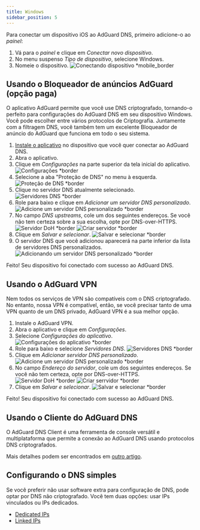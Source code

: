 ```yaml
---
title: Windows
sidebar_position: 5
---
```


Para conectar um dispositivo iOS ao AdGuard DNS, primeiro adicione-o ao _painel_:

1. Vá para o _painel_ e clique em _Conectar novo dispositivo_.
2. No menu suspenso _Tipo de dispositivo_, selecione Windows.
3. Nomeie o dispositivo.
    ![Conectando dispositivo \*mobile_border](https://cdn.adtidy.org/content/kb/dns/private/new_dns/connect/windows_ab/choose_windows.png)

## Usando o Bloqueador de anúncios AdGuard (opção paga)

O aplicativo AdGuard permite que você use DNS criptografado, tornando-o perfeito para configurações do AdGuard DNS em seu dispositivo Windows. Você pode escolher entre vários protocolos de Criptografia. Juntamente com a filtragem DNS, você também tem um excelente Bloqueador de anúncio do AdGuard que funciona em todo o seu sistema.

1. [Instale o aplicativo](https://adguard.com/adguard-windows/overview.html) no dispositivo que você quer conectar ao AdGuard DNS.
2. Abra o aplicativo.
3. Clique em _Configurações_ na parte superior da tela inicial do aplicativo.
    ![Configurações \*border](https://cdn.adtidy.org/content/kb/dns/private/new_dns/connect/windows_ab/windows_step3.png)
4. Selecione a aba "Proteção de DNS" no menu à esquerda.
    ![Proteção de DNS \*border](https://cdn.adtidy.org/content/kb/dns/private/new_dns/connect/windows_ab/windows_step4.png)
5. Clique no servidor DNS atualmente selecionado.
    ![Servidores DNS \*border](https://cdn.adtidy.org/content/kb/dns/private/new_dns/connect/windows_ab/windows_step5.png)
6. Role para baixo e clique em _Adicionar um servidor DNS personalizado_.
    ![Adicione um servidor DNS personalizado \*border](https://cdn.adtidy.org/content/kb/dns/private/new_dns/connect/windows_ab/windows_step6.png)
7. No campo _DNS upstreams_, cole um dos seguintes endereços. Se você não tem certeza sobre a sua escolha, opte por DNS-over-HTTPS.
    ![Servidor DoH \*border](https://cdn.adtidy.org/content/kb/dns/private/new_dns/connect/windows_ab/windows_step7_1.png)
    ![Criar servidor \*border](https://cdn.adtidy.org/content/kb/dns/private/new_dns/connect/windows_ab/windows_step7_2.png)
8. Clique em _Salvar e selecionar_.
    ![Salvar e selecionar \*border](https://cdn.adtidy.org/content/kb/dns/private/new_dns/connect/windows_ab/windows_step8.png)
9. O servidor DNS que você adicionou aparecerá na parte inferior da lista de servidores DNS personalizados.
    ![Adicionando um servidor DNS personalizado \*border](https://cdn.adtidy.org/content/kb/dns/private/new_dns/connect/windows_ab/windows_step9.png)

Feito! Seu dispositivo foi conectado com sucesso ao AdGuard DNS.

## Usando o AdGuard VPN

Nem todos os serviços de VPN são compatíveis com o DNS criptografado. No entanto, nossa VPN é compatível, então, se você precisar tanto de uma VPN quanto de um DNS privado, AdGuard VPN é a sua melhor opção.

1. Instale o AdGuard VPN.
2. Abra o aplicativo e clique em _Configurações_.
3. Selecione _Configurações do aplicativo_.
    ![Configurações do aplicativo \*border](https://cdn.adtidy.org/content/kb/dns/private/new_dns/connect/windows_vpn/windows_step4.png)
4. Role para baixo e selecione _Servidores DNS_.
    ![Servidores DNS \*border](https://cdn.adtidy.org/content/kb/dns/private/new_dns/connect/windows_vpn/windows_step5.png)
5. Clique em _Adicionar servidor DNS personalizado_.
    ![Adicione um servidor DNS personalizado \*border](https://cdn.adtidy.org/content/kb/dns/private/new_dns/connect/windows_vpn/windows_step6.png)
6. No campo _Endereço do servidor_, cole um dos seguintes endereços. Se você não tem certeza, opte por DNS-over-HTTPS.
    ![Servidor DoH \*border](https://cdn.adtidy.org/content/kb/dns/private/new_dns/connect/windows_vpn/windows_step7_1.png)
    ![Criar serrvidor \*border](https://cdn.adtidy.org/content/kb/dns/private/new_dns/connect/windows_vpn/windows_step7_2.png)
7. Clique em _Salvar e selecionar_.
    ![Salvar e selecionar \*border](https://cdn.adtidy.org/content/kb/dns/private/new_dns/connect/windows_vpn/windows_step8.png)

Feito! Seu dispositivo foi conectado com sucesso ao AdGuard DNS.

## Usando o Cliente do AdGuard DNS

O AdGuard DNS Client é uma ferramenta de console versátil e multiplataforma que permite a conexão ao AdGuard DNS usando protocolos DNS criptografados.

Mais detalhes podem ser encontrados em [outro artigo](/dns-client/overview/).

## Configurando o DNS simples

Se você preferir não usar software extra para configuração de DNS, pode optar por DNS não criptografado. Você tem duas opções: usar IPs vinculados ou IPs dedicados.

- [Dedicated IPs](/private-dns/connect-devices/other-options/dedicated-ip.md)
- [Linked IPs](/private-dns/connect-devices/other-options/linked-ip.md)
